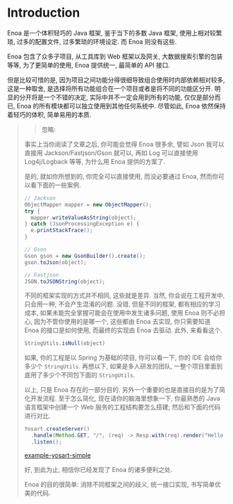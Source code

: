 # Introduction


Enoa 是一个体积轻巧的 Java 框架, 鉴于当下的多数 Java 框架, 使用上相对较繁琐, 过多的配置文件, 过多繁琐的环境设定. 而 Enoa 则没有这些.

Enoa 包含了众多子项目, 从工具库到 Web 框架以及网关, 大数据搜索引擎的包装等等, 为了更简单的使用, Enoa 提供统一, 最简单的 API 接口.

但是比较可惜的是, 因为项目之间功能分得很细导致组合使用时内部依赖相对较多, 这是一种取舍, 是选择将所有功能组合在一个项目或者是将不同的功能区分开. 明显的分开将是一个不错的决定, 实际中并不一定会用到所有的功能, 仅仅是部分而已, Enoa 的所有模块都可以独立使用到其他任何系统中. 尽管如此, Enoa 依然保持着轻巧的体积, 简单易用的本质.

> > 忽略:
> 
> 事实上当你阅读了文章之后, 你可能会觉得 Enoa 很多余, 譬如 Json 我可以直接用 Jackson/Fastjson/Gson 就可以, 再如 Log 可以直接使用 Log4j/Logback 等等, 为什么用 Enoa 提供的方案了.
> 
> 是的, 就如你所想到的, 你完全可以直接使用, 而没必要通过 Enoa, 然而你可以看下面的一些案例.
> 
> ```java
> // Jackson
> ObjectMapper mapper = new ObjectMapper();
> try {
>   mapper.writeValueAsString(object);
> } catch (JsonProcessingException e) {
>   e.printStackTrace();
> }
> 
> // Gson
> Gson gson = new GsonBuilder().create();
> gson.toJson(object);
> 
> // Fastjson
> JSON.toJSONString(object);
> ```
> 
> 不同的框架实现的方式并不相同, 这些就是差异. 当然, 你会说在工程开发中, 只会用一种, 不会产生混淆的问题.
> 没错, 但是不同的框架, 都有相应的学习成本, 如果未能完全掌握可能会在使用中发生诸多问题, 使用 Enoa 则不必担心, 因为不管你使用的是哪一个, 这些都由 Enoa 去实现, 你只需要知道 Enoa 的接口是如何使用, 而最终的实现由 Enoa 去驱动.
> 此外, 来看看这个.
> 
> ```java
> StringUtils.isNull(object)
> ```
> 
> 如果, 你的工程是以 Spring 为基础的项目, 你可以看一下, 你的 IDE 会给你多少个 `StringUtils`. 再想以下, 如果是多人研发的团队, 一整个项目里面到底用了多少个不同包下面的 `StringUtils`.
> 
> 以上, 只是 Enoa 存在的一部分目的. 另外一个重要的也是直接目的是为了简化开发流程.
> 至于怎么简化, 现在请你的脑海里想象一下, 你最熟悉的 Java 语言框架中创建一个 Web 服务的工程结构要怎么搭建; 然后和下面的代码进行对比.
> 
> ```java
> Yosart.createServer()
>   .handle(Method.GET, "/", (req) -> Resp.with(req).render("Hello world").end())
>   .listen();
> ```
> 
> [example-yosart-simple](https://github.com/fewensa/enoa/blob/master/enoa-example/example-yosart-simple/src/main/java/io/enoa/example/yosart/simple/YosartSimpleBoot.java "example-yosart-simple")
> 
> 好, 到此为止, 相信你已经发现了 Enoa 的诸多便利之处.
> 
> Enoa 的目的很简单: 消除不同框架之间的歧义, 统一接口实现, 书写简单优美的代码.


